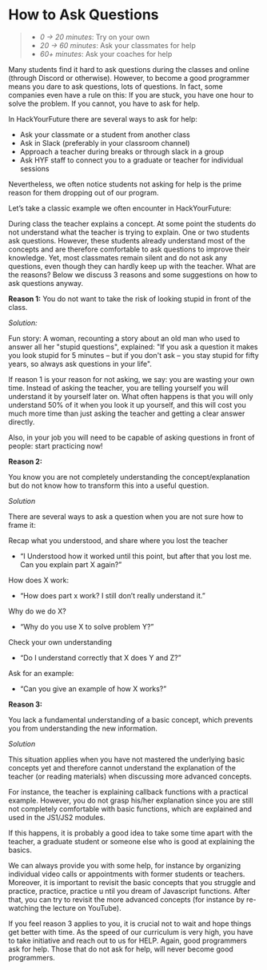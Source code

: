 # How to Ask Questions

> - _0 -&gt; 20 minutes_: Try on your own
> - _20 -&gt; 60 minutes_: Ask your classmates for help
> - _60+ minutes_: Ask your coaches for help

Many students find it hard to ask questions during the classes and online
(through Discord or otherwise). However, to become a good programmer means you
dare to ask questions, lots of questions. In fact, some companies even have a
rule on this: If you are stuck, you have ​one hour t​o solve the problem. If you
cannot, you ​have to ask for help.

In HackYourFuture there are several ways to ask for help:

- Ask your classmate or a student from another class
- Ask in Slack (preferably in your classroom channel)
- Approach a teacher during breaks or through slack in a group
- Ask HYF staff to connect you to a graduate or teacher for individual sessions

Nevertheless, we often notice students not asking for help is the prime reason
for them dropping out of our program.

Let’s take a classic example we often encounter in HackYourFuture:

During class the teacher explains a concept. At some point the students do not
understand what the teacher is trying to explain. One or two students ask
questions. However, these students already understand most of the concepts and
are therefore comfortable to ask questions to improve their knowledge. Yet, most
classmates remain silent and do not ask any questions, even though they can
hardly keep up with the teacher. What are the reasons? Below we discuss 3
reasons and some suggestions on how to ask questions anyway.

**Reason 1:** You do not want to take the risk of looking stupid in front of the
class.

_Solution:_

Fun story:​ ​A woman, recounting a story about an old man who used to answer all
her "stupid questions", explained: "If you ask a question it makes you look
stupid for 5 minutes – but if you don't ask – you stay stupid for fifty years,
so always ask questions in your life".

If reason 1 is your reason for not asking, we say: you are wasting your own
time. Instead of asking the teacher, you are telling yourself you will
understand it by yourself later on. What often happens is that you will only
understand 50% of it when you look it up yourself, and this will cost you much
more time than just asking the teacher and getting a clear answer directly.

Also, in your job you will need to be capable of asking questions in front of
people: start practicing now!

**Reason 2:**

You know you are not completely understanding the concept/explanation but do not
know how to transform this into a useful question.

_Solution_

There are several ways to ask a question when you are not sure how to frame it:

Recap what you understood, and share where you lost the teacher

- “I Understood how it worked until this point, but after that you lost me. Can
  you explain part X again?”

How does X work:

- “How does part x work? I still don’t really understand it.”

Why do we do X?

- “Why do you use X to solve problem Y?”

Check your own understanding

- “Do I understand correctly that X does Y and Z?”

Ask for an example:

- “Can you give an example of how X works?”

**Reason 3:**

You lack a fundamental understanding of a basic concept, which prevents you from
understanding the new information.

_Solution_

This situation applies when you have not mastered the underlying basic concepts
yet and therefore cannot understand the explanation of the teacher (or reading
materials) when discussing more advanced concepts.

For instance, the teacher is explaining ​callback functions​ with a practical
example. However, you do not grasp his/her explanation since you are still not
completely comfortable with basic functions, which are explained and used in the
JS1/JS2 modules.

If this happens, it is probably a good idea to take some time apart with the
teacher, a graduate student or someone else ​who is good at explaining the
basics​.

We can always provide you with some help, for instance by organizing individual
video calls or appointments with former students or teachers. Moreover, it is
important to revisit the basic concepts that you struggle and ​practice,
practice, practice u​ ntil you dream of Javascript functions. After that, you
can try to revisit the more advanced concepts (for instance by re-watching the
lecture on YouTube).

If you feel reason 3 applies to you, it is crucial not to wait and hope things
get better with time. As the speed of our curriculum is very high, ​you have to
take initiative and reach out to us for HELP.​ Again, good programmers ask for
help. Those that do not ask for help, will never become good programmers.
